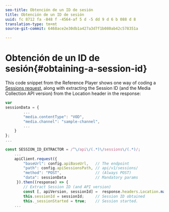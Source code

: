 ```yaml
---
seo-title: Obtención de un ID de sesión
title: Obtención de un ID de sesión
uuid: fc 8712 fa -848 f -4564-af 5 d -5 dd 9 d 6 b 088 d 8
translation-type: tm+mt
source-git-commit: 6468ace2e30db1a427a3d7f1b080ab42c578351a

---
```



# Obtención de un ID de sesión{#obtaining-a-session-id}

This code snippet from the Reference Player shows one way of coding a [Sessions request,](../../media-collection-api/mc-api-ref/mc-api-sessions-req.md) along with extracting the Session ID (and the Media Collection API version) from the Location header in the response:

```js
var  
sessionData = { 
        ... 
        "media.contentType": "VOD", 
        "media.channel": "sample-channel", 
        ... 
    } 
}; 
...

const SESSION_ID_EXTRACTOR = /^\/api\/(.*)\/sessions\/(.*)/; 
    ...
    apiClient.request({ 
        "baseUrl": config.apiBaseUrl,   // The endpoint 
        "path": config.apiSessionsPath, // api/v1/sessions/ 
        "method": "POST",               // (Always POST) 
        "data": sessionData             // Mandatory params 
     }).then((response) => { 
        // Extract Session ID (and API version) 
        const [, apiVersion, sessionId] =  response.headers.Location.match(SESSION_ID_EXTRACTOR);  
        this.sessionId = sessionId;     // Session ID obtained 
        this._sessionStarted = true;    // Session started. 
    ...
```

